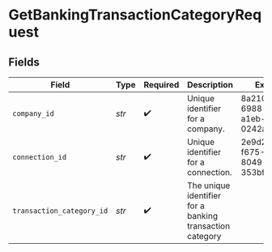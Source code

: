# GetBankingTransactionCategoryRequest


## Fields

| Field                                                    | Type                                                     | Required                                                 | Description                                              | Example                                                  |
| -------------------------------------------------------- | -------------------------------------------------------- | -------------------------------------------------------- | -------------------------------------------------------- | -------------------------------------------------------- |
| `company_id`                                             | *str*                                                    | :heavy_check_mark:                                       | Unique identifier for a company.                         | 8a210b68-6988-11ed-a1eb-0242ac120002                     |
| `connection_id`                                          | *str*                                                    | :heavy_check_mark:                                       | Unique identifier for a connection.                      | 2e9d2c44-f675-40ba-8049-353bfcb5e171                     |
| `transaction_category_id`                                | *str*                                                    | :heavy_check_mark:                                       | The unique identifier for a banking transaction category |                                                          |